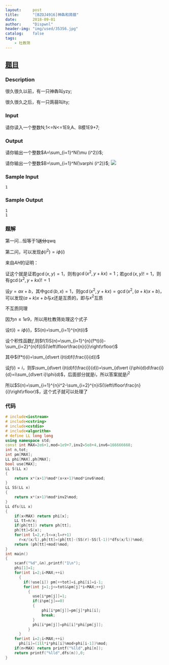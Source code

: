 ```yaml
---
layout:		post
title:		"[BZOJ4916]神犇和蒟蒻"
date:		2018-09-01
author:		"Dispwnl"
header-img:	"img/used/35356.jpg"
catalog:	false
tags:
    - 杜教筛
---
```

## [题目](https://www.lydsy.com/JudgeOnline/problem.php?id=4916)
### Description
很久很久以前，有一只神犇叫yzy;

很久很久之后，有一只蒟蒻叫lty;

### Input
请你读入一个整数N;1<=N<=1E9,A、B模1E9+7;

### Output
请你输出一个整数$A=\sum_{i=1}^N{\mu (i^2)}$;

请你输出一个整数$B=\sum_{i=1}^N{\varphi (i^2)}​$;
![](https://www.lydsy.com/JudgeOnline/upload/201705/11.png)

### Sample Input
```plain
1
```
### Sample Output
```plain
1
1
```
### 题解
第一问...恒等于$1$~~送分~~qwq

第二问，可以发现$\phi(i^2)=i\phi(i)$

来自$AH$的证明：

证这个就是证若$\gcd(x,y)=1​$，则有$\gcd(x^2,y+kx)=1​$；若$\gcd(x,y)!=1​$，则有$\gcd(x^2,y+kx)!=1​$

设$y=ax+b$，其中$\gcd(b,x)=1$，则$\gcd(x^2,y+kx)=\gcd(x^2,(a+k)x+b)$，可以发现$(a+k)x+b$与$x$还是互质的，即与$x^2$互质

不互质同理

因为$n\le 1e9$，所以用杜教筛处理这个式子

设$t(i)=i\phi(i)$，$S(n)=\sum_{i=1}^{n}t(i)$

设个积性函数$f$,则$f(1)S(n)=\sum_{i=1}^{n}(f*t)(i)-\sum_{i=2}^{n}f(i)S(\left\lfloor\frac{n}{i}\right\rfloor)$

其中$(f*t)(i)=\sum_{d\vert i}t(d)f(\frac{i}{d})$

设$f(i)=i$，则$\sum_{d\vert i}t(d)f(\frac{i}{d})=\sum_{d\vert i}\phi(d)d\frac{i}{d}=i\sum_{d\vert i}\phi(d)$，后面部分就是$i$，所以答案就是$i^2$

所以$S(n)=\sum_{i=1}^{n}i^2-\sum_{i=2}^{n}iS(\left\lfloor\frac{n}{i}\right\rfloor)$，这个式子就可以处理了

### 代码
```c++
# include<iostream>
# include<cstring>
# include<cstdio>
# include<algorithm>
# define LL long long
using namespace std;
const int MAX=2e6+1,mod=1e9+7,inv2=5e8+4,inv6=166666668;
int n,tot;
int pm[MAX];
LL phi[MAX],ph[MAX];
bool use[MAX];
LL S(LL x)
{
	return x*(x+1)%mod*(x+x+1)%mod*inv6%mod;
}
LL SS(LL x)
{
	return x*(x+1)%mod*inv2%mod;
}
LL dfs(LL x)
{
	if(x<MAX) return phi[x];
	LL tt=n/x;
	if(ph[tt]) return ph[tt];
	ph[tt]=S(x);
	for(int l=2,r;l<=x;l=r+1)
	  r=x/(x/l),ph[tt]=(ph[tt]-(SS(r)-SS(l-1))*dfs(x/l))%mod;
	return (ph[tt]+mod)%mod;
}
int main()
{
	scanf("%d",&n),printf("1\n");
	phi[1]=1;
	for(int i=2;i<MAX;++i)
	  {
	  	if(!use[i]) pm[++tot]=i,phi[i]=i-1;
	  	for(int j=1;j<=tot&&pm[j]*i<MAX;++j)
	  	  {
	  	  	use[i*pm[j]]=1;
	  	  	if(i%pm[j]==0)
	  	  	{
	  	  		phi[i*pm[j]]=pm[j]*phi[i];
	  	  		break;
			}
			phi[i*pm[j]]=phi[i]*phi[pm[j]];
		  }
	  }
	for(int i=2;i<MAX;++i)
	  phi[i]=(1ll*i*phi[i]%mod+phi[i-1])%mod;
	if(n<MAX) return printf("%lld",phi[n]);
	return printf("%lld",dfs(n)),0;
}
```

